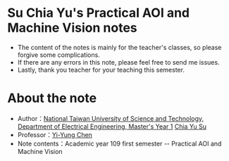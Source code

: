 # Su Chia Yu's Practical AOI and Machine Vision notes
- The content of the notes is mainly for the teacher's classes, so please forgive some complications.
- If there are any errors in this note, please feel free to send me issues.
- Lastly, thank you teacher for your teaching this semester.
# About the note
- Author：[National Taiwan University of Science and Technology, Department of Electrical Engineering, Master's Year 1](https://www.ee.ntust.edu.tw/) [Chia Yu Su](https://github.com/ChiaYuSu)
- Professor：[Yi-Yung Chen](https://homepage.ntust.edu.tw/yiyung-chen/)
- Note contents：Academic year 109 first semester -- Practical AOI and Machine Vision
